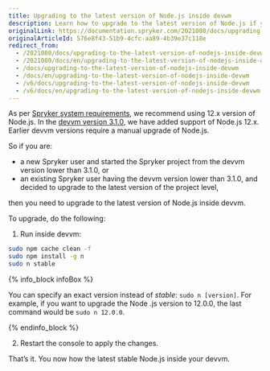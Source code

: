 ```yaml
---
title: Upgrading to the latest version of Node.js inside devwm
description: Learn how to upgrade to the latest version of Node.js if your devvm vesion is lower than 3.1.0
originalLink: https://documentation.spryker.com/2021080/docs/upgrading-to-the-latest-version-of-nodejs-inside-devwm
originalArticleId: 576e8f43-51b9-4cfc-aa89-4b39e37c118e
redirect_from:
  - /2021080/docs/upgrading-to-the-latest-version-of-nodejs-inside-devwm
  - /2021080/docs/en/upgrading-to-the-latest-version-of-nodejs-inside-devwm
  - /docs/upgrading-to-the-latest-version-of-nodejs-inside-devwm
  - /docs/en/upgrading-to-the-latest-version-of-nodejs-inside-devwm
  - /v6/docs/upgrading-to-the-latest-version-of-nodejs-inside-devwm
  - /v6/docs/en/upgrading-to-the-latest-version-of-nodejs-inside-devwm
---
```


As per [Spryker system requirements](/docs/scos/dev/setup/system-requirements.html), we recommend using 12.x version of Node.js. In the [devvm version 3.1.0](https://github.com/spryker/devvm/releases/tag/v3.1.0), we have added support of Node.js 12.x. Earlier devvm versions require a manual upgrade of Node.js.

So if you are:

* a new Spryker user and started the Spryker project from the devvm version lower than 3.1.0, or
* an existing Spryker user having the devvm version lower than 3.1.0, and decided to upgrade to the latest version of the project level,

then you need to upgrade to the latest version of Node.js inside devvm.

To upgrade, do the following:

1.  Run inside devvm:

```Bash
sudo npm cache clean -f
sudo npm install -g n
sudo n stable
```
 {% info_block infoBox %}

You can specify an exact version instead of *stable*: `sudo n [version]`. For example, if you want to upgrade the Node .js version to 12.0.0, the last command would be `sudo n 12.0.0`.

{% endinfo_block %}

2. Restart the console to apply the changes.

That’s it. You now how the latest stable Node.js inside your devvm.
